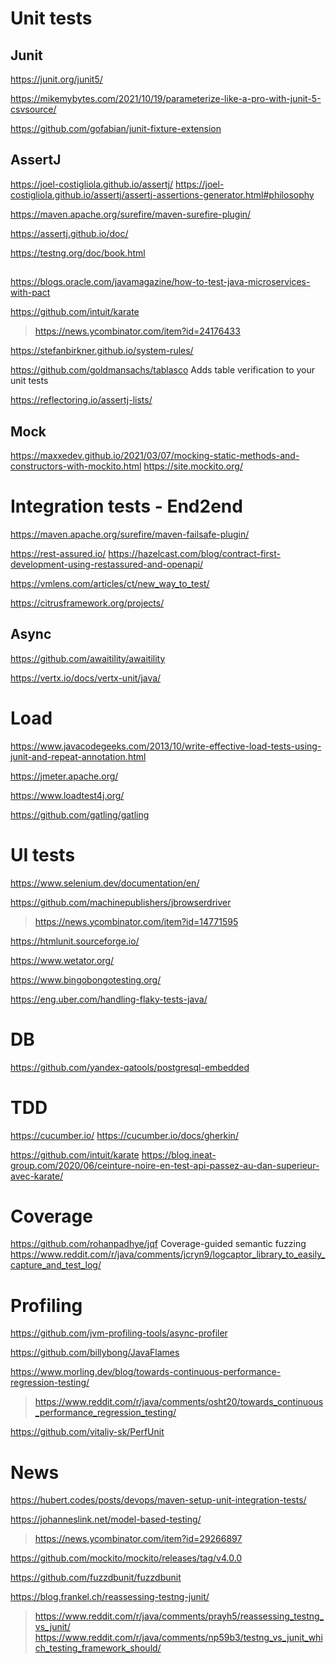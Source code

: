 # Unit tests
## Junit
https://junit.org/junit5/

https://mikemybytes.com/2021/10/19/parameterize-like-a-pro-with-junit-5-csvsource/

https://github.com/gofabian/junit-fixture-extension

## AssertJ
https://joel-costigliola.github.io/assertj/
https://joel-costigliola.github.io/assertj/assertj-assertions-generator.html#philosophy

https://maven.apache.org/surefire/maven-surefire-plugin/

https://assertj.github.io/doc/

https://testng.org/doc/book.html

## 
https://blogs.oracle.com/javamagazine/how-to-test-java-microservices-with-pact

https://github.com/intuit/karate
> https://news.ycombinator.com/item?id=24176433

https://stefanbirkner.github.io/system-rules/

https://github.com/goldmansachs/tablasco Adds table verification to your unit tests

https://reflectoring.io/assertj-lists/

## Mock
https://maxxedev.github.io/2021/03/07/mocking-static-methods-and-constructors-with-mockito.html
https://site.mockito.org/

# Integration tests - End2end
https://maven.apache.org/surefire/maven-failsafe-plugin/

https://rest-assured.io/
https://hazelcast.com/blog/contract-first-development-using-restassured-and-openapi/

https://vmlens.com/articles/ct/new_way_to_test/

https://citrusframework.org/projects/

## Async
https://github.com/awaitility/awaitility

https://vertx.io/docs/vertx-unit/java/

# Load
https://www.javacodegeeks.com/2013/10/write-effective-load-tests-using-junit-and-repeat-annotation.html

https://jmeter.apache.org/

https://www.loadtest4j.org/

https://github.com/gatling/gatling

# UI tests
https://www.selenium.dev/documentation/en/

https://github.com/machinepublishers/jbrowserdriver
> https://news.ycombinator.com/item?id=14771595

https://htmlunit.sourceforge.io/

https://www.wetator.org/

https://www.bingobongotesting.org/

https://eng.uber.com/handling-flaky-tests-java/

# DB

https://github.com/yandex-qatools/postgresql-embedded

# TDD
https://cucumber.io/
https://cucumber.io/docs/gherkin/

https://github.com/intuit/karate
https://blog.ineat-group.com/2020/06/ceinture-noire-en-test-api-passez-au-dan-superieur-avec-karate/

# Coverage

https://github.com/rohanpadhye/jqf Coverage-guided semantic fuzzing
https://www.reddit.com/r/java/comments/jcryn9/logcaptor_library_to_easily_capture_and_test_log/


# Profiling
https://github.com/jvm-profiling-tools/async-profiler

https://github.com/billybong/JavaFlames

https://www.morling.dev/blog/towards-continuous-performance-regression-testing/
> https://www.reddit.com/r/java/comments/osht20/towards_continuous_performance_regression_testing/

https://github.com/vitaliy-sk/PerfUnit

# News
https://hubert.codes/posts/devops/maven-setup-unit-integration-tests/

https://johanneslink.net/model-based-testing/
> https://news.ycombinator.com/item?id=29266897

https://github.com/mockito/mockito/releases/tag/v4.0.0

https://github.com/fuzzdbunit/fuzzdbunit

https://blog.frankel.ch/reassessing-testng-junit/
> https://www.reddit.com/r/java/comments/prayh5/reassessing_testng_vs_junit/
https://www.reddit.com/r/java/comments/np59b3/testng_vs_junit_which_testing_framework_should/